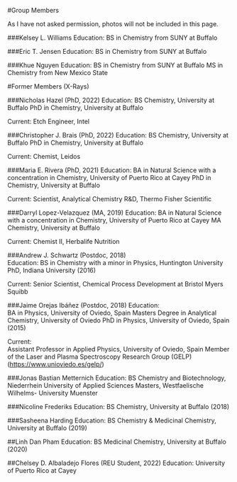 #Group Members

As I have not asked permission, photos will not be included in this page.

###Kelsey L. Williams
Education: 
	BS in Chemistry from SUNY at Buffalo

###Eric T. Jensen
Education: 
	BS in Chemistry from SUNY at Buffalo

###Khue Nguyen
Education: 
	BS in Chemistry from SUNY at Buffalo
	MS in Chemistry from New Mexico State

#Former Members (X-Rays)

###Nicholas Hazel (PhD, 2022)
Education:
	BS Chemistry, University at Buffalo
	PhD in Chemistry, University at Buffalo

Current:
	Etch Engineer, Intel

###Christopher J. Brais (PhD, 2022)
Education:
	BS Chemistry, University at Buffalo
	PhD in Chemistry, University at Buffalo

Current:
	Chemist, Leidos

###Maria E. Rivera (PhD, 2021)
Education:
	BA in Natural Science with a concentration in Chemistry, University of Puerto Rico at Cayey
	PhD in Chemistry, University at Buffalo  

Current:
	Scientist, Analytical Chemistry R&D, Thermo Fisher Scientific

###Darryl Lopez-Velazquez (MA, 2019)
Education:
	BA in Natural Science with a concentration in Chemistry, University of Puerto Rico at Cayey
	MA Chemistry, University at Buffalo 

Current:
      	Chemist II,  Herbalife Nutrition

###Andrew J. Schwartz (Postdoc, 2018)             
Education:
	BS in Chemistry with a minor in Physics, Huntington University 
	PhD, Indiana University (2016) 

Current:
	Senior Scientist, Chemical Process Development at Bristol Myers Squibb

###Jaime Orejas Ibáñez (Postdoc, 2018)
Education:            
	BA in Physics, University of Oviedo, Spain 
	Masters Degree in Analytical Chemistry, University of Oviedo
	PhD in Physics, University of Oviedo, Spain (2015)

Current:   
	Assistant Professor in Applied Physics, University of Oviedo, Spain
	Member of the Laser and Plasma Spectroscopy Research Group (GELP) (https://www.unioviedo.es/gelp/)


###Jonas Bastian Metternich
Education:
	BS Chemistry and Biotechnology, Niederrhein University of Applied Sciences
	Masters,  Westfaelische Wilhelms- University Muenster

###Nicoline Frederiks
Education:
	BS Chemistry, University at Buffalo  (2018)

###Sasheena Harding
Education:
	BS Chemistry & Medicinal Chemistry, University at Buffalo (2019)

##Linh Dan Pham
Education:
	BS Medicinal Chemistry, University at Buffalo  (2020)

##Chelsey D. Albaladejo Flores (REU Student, 2022)
Education:
	University of Puerto Rico at Cayey

